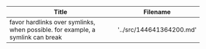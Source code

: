 
 Title                                                                            |  Filename
--------------------------------------------------------------------------------- | --------------------------
 favor hardlinks over symlinks, when possible.  for example, a symlink can break  |  '../src/144641364200.md'
